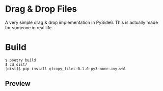 # Drag & Drop Files

A very simple drag & drop implementation in PySide6. This is actually made for someone in real life.

# Build

```
$ poetry build
$ cd dist/
[dist]$ pip install qtcopy_files-0.1.0-py3-none-any.whl  
```

## Preview

